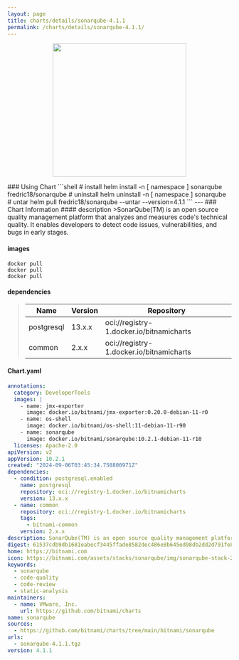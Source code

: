 ```yaml
---
layout: page
title: charts/details/sonarqube-4.1.1
permalink: /charts/details/sonarqube-4.1.1/
---
```

<p align="center">
    <img src="https://bitnami.com/assets/stacks/sonarqube/img/sonarqube-stack-220x234.png" width="300px" height="300px">
</p>
### Using Chart
```shell
# install
helm install -n [ namespace ] sonarqube fredric18/sonarqube
# uninstall
helm uninstall -n [ namespace ] sonarqube
# untar
helm pull fredric18/sonarqube --untar --version=4.1.1
```
---
### Chart Information
#### description
>SonarQube(TM) is an open source quality management platform that analyzes and measures code's technical quality. It enables developers to detect code issues, vulnerabilities, and bugs in early stages.
   
#### images
```shell
docker pull 
docker pull 
docker pull 
```
   
#### dependencies
>Name | Version | Repository
>---|---|---
>postgresql | 13.x.x | oci://registry-1.docker.io/bitnamicharts
>common | 2.x.x | oci://registry-1.docker.io/bitnamicharts
   
#### Chart.yaml
```yaml
annotations:
  category: DeveloperTools
  images: |
    - name: jmx-exporter
      image: docker.io/bitnami/jmx-exporter:0.20.0-debian-11-r0
    - name: os-shell
      image: docker.io/bitnami/os-shell:11-debian-11-r90
    - name: sonarqube
      image: docker.io/bitnami/sonarqube:10.2.1-debian-11-r10
  licenses: Apache-2.0
apiVersion: v2
appVersion: 10.2.1
created: "2024-09-06T03:45:34.758800971Z"
dependencies:
  - condition: postgresql.enabled
    name: postgresql
    repository: oci://registry-1.docker.io/bitnamicharts
    version: 13.x.x
  - name: common
    repository: oci://registry-1.docker.io/bitnamicharts
    tags:
      - bitnami-common
    version: 2.x.x
description: SonarQube(TM) is an open source quality management platform that analyzes and measures code's technical quality. It enables developers to detect code issues, vulnerabilities, and bugs in early stages.
digest: 61537cdb9db1681eabecf3445ffade8582dec486e8b645ed98db2dd2d791fe82
home: https://bitnami.com
icon: https://bitnami.com/assets/stacks/sonarqube/img/sonarqube-stack-220x234.png
keywords:
  - sonarqube
  - code-quality
  - code-review
  - static-analysis
maintainers:
  - name: VMware, Inc.
    url: https://github.com/bitnami/charts
name: sonarqube
sources:
  - https://github.com/bitnami/charts/tree/main/bitnami/sonarqube
urls:
  - sonarqube-4.1.1.tgz
version: 4.1.1
```
